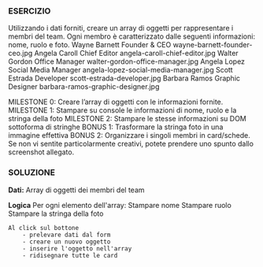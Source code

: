 ### ESERCIZIO
Utilizzando i dati forniti, creare un array di oggetti per rappresentare i membri del team.
Ogni membro è caratterizzato dalle seguenti informazioni: nome, ruolo e foto.
Wayne Barnett	Founder & CEO	        wayne-barnett-founder-ceo.jpg
Angela Caroll	Chief Editor	        angela-caroll-chief-editor.jpg
Walter Gordon	Office Manager	        walter-gordon-office-manager.jpg
Angela Lopez	Social Media Manager	angela-lopez-social-media-manager.jpg
Scott Estrada	Developer	            scott-estrada-developer.jpg
Barbara Ramos	Graphic Designer	    barbara-ramos-graphic-designer.jpg

MILESTONE 0:
Creare l’array di oggetti con le informazioni fornite.
MILESTONE 1:
Stampare su console le informazioni di nome, ruolo e la stringa della foto
MILESTONE 2:
Stampare le stesse informazioni su DOM sottoforma di stringhe
BONUS 1:
Trasformare la stringa foto in una immagine effettiva
BONUS 2:
Organizzare i singoli membri in card/schede. Se non vi sentite particolarmente creativi, potete prendere uno spunto dallo screenshot allegato.

### SOLUZIONE
**Dati:**
    Array di oggetti dei membri del team

**Logica**
    Per ogni elemento dell'array:
        Stampare nome
        Stampare ruolo
        Stampare la stringa della foto

    Al click sul bottone
        - prelevare dati dal form
        - creare un nuovo oggetto
        - inserire l'oggetto nell'array
        - ridisegnare tutte le card